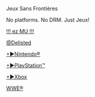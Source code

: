 Jeux Sans Frontières

No platforms. No DRM. Just Jeux!

[!!! ez MU !!!](@EZMU.md)

[@Delisted](https://1fichier.com/dir/gzfmBy24)

[+►Nintendo®](@NINTENDO.md)

[+►PlayStation™](@SONY.md)

[+►Xbox](@XBOX.md)

[WWE®](https://1fichier.com/dir/4sapBe9B)
